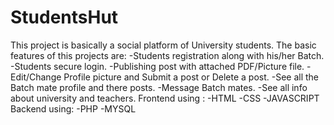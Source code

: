 # StudentsHut
This project is basically a social platform of University students.
The basic features of this projects are:
    -Students registration along with his/her Batch.
    -Students secure login.
    -Publishing post with attached PDF/Picture file.
    -Edit/Change Profile picture and Submit a post or Delete a post.
    -See all the Batch mate profile and there posts.
    -Message Batch mates.
    -See all info about university and teachers.
Frontend using :
    -HTML
    -CSS
    -JAVASCRIPT
Backend using:
    -PHP
    -MYSQL
